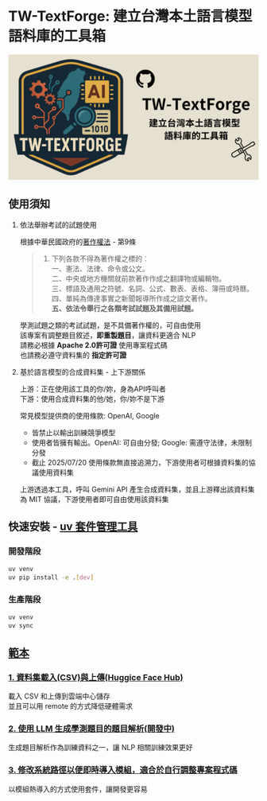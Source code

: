 # TW-TextForge: 建立台灣本土語言模型語料庫的工具箱

![logo](./assets/TW-TextForge_Preview.png)

## 使用須知
1. 依法舉辦考試的試題使用

    根據中華民國政府的[著作權法](https://law.moj.gov.tw/LawClass/LawAll.aspx?PCode=J0070017) - 第9條 

    > 1. 下列各款不得為著作權之標的︰  
    一、憲法、法律、命令或公文。  
    二、中央或地方機關就前款著作作成之翻譯物或編輯物。  
    三、標語及通用之符號、名詞、公式、數表、表格、簿冊或時曆。  
    四、單純為傳達事實之新聞報導所作成之語文著作。  
    **五、依法令舉行之各類考試試題及其備用試題。**

    學測試題之類的考試試題，是不具備著作權的，可自由使用  
    該專案有調整題目敘述，**即重製題目**，讓資料更適合 NLP  
    請務必根據 **Apache 2.0許可證** 使用專案程式碼  
    也請務必遵守資料集的 **指定許可證**

2. 基於語言模型的合成資料集 - 上下游關係

    上游：正在使用該工具的你/妳，身為API呼叫者  
    下游：使用合成資料集的他/她，你/妳不是下游  

    常見模型提供商的使用條款: OpenAI, Google  
    - 皆禁止以輸出訓練競爭模型  
    - 使用者皆擁有輸出。OpenAI: 可自由分發; Google: 需遵守法律，未限制分發  
    - 截止 2025/07/20 使用條款無直接追溯力，下游使用者可根據資料集的協議使用資料集  
    
    上游透過本工具，呼叫 Gemini API 產生合成資料集，並且上游釋出該資料集為 MIT 協議，下游使用者即可自由使用該資料集

## 快速安裝 - [uv 套件管理工具](https://docs.astral.sh/uv/getting-started/installation/)

### 開發階段

```bash
uv venv
uv pip install -e .[dev]
```

### 生產階段

```bash
uv venv
uv sync
```

## [範本](./examples/)

### [1. 資料集載入(CSV)與上傳(Huggice Face Hub)](./examples/Dataset_Load_And_Upload.ipynb)

載入 CSV 和上傳到雲端中心儲存  
並且可以用 remote 的方式降低硬體需求

### [2. 使用 LLM 生成學測題目的題目解析(開發中)](./examples/Agent_Generate_Analysis.ipynb)

生成題目解析作為訓練資料之一，讓 NLP 相關訓練效果更好

### [3. 修改系統路徑以便即時導入模組，適合於自行調整專案程式碼](./examples/Modules_Hot_Update.ipynb)

以模組熱導入的方式使用套件，讓開發更容易